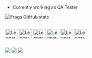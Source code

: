 - Currently working as QA Tester


![Fraga GitHub stats](https://github-readme-stats.vercel.app/api?username=leoteodoro&show_icons=true&theme=tokyonight&count_private=true)

<div style="display: inline_block"><br>
  <img align="center" alt="Leonardo-Cplusplus" height="30" width="40" src="https://cdn.jsdelivr.net/gh/devicons/devicon/icons/cplusplus/cplusplus-original.svg"
  <img align="center" alt="Leonardo-Java" height="30" width="40" src="https://cdn.jsdelivr.net/gh/devicons/devicon/icons/java/java-original.svg">
  <img align="center" alt="Leonardo-Java" height="30" width="40" src="https://cdn.jsdelivr.net/gh/devicons/devicon/icons/java/java-original-wordmark.svg">
  <img align="center" alt="Leonardo-Android" height="30" width="40" src="https://cdn.jsdelivr.net/gh/devicons/devicon/icons/androidstudio/androidstudio-original.svg">
  <img align="center" alt="Leonardo-Python" height="30" width="40" src="https://cdn.jsdelivr.net/gh/devicons/devicon/icons/python/python-original-wordmark.svg">
   <img align="center" alt="Leonardo-Cucumber" height="30" width="40" src="https://cdn.jsdelivr.net/gh/devicons/devicon/icons/cucumber/cucumber-plain.svg">
   <img align="center" alt="Leonardo-Cucumber" height="30" width="40" src="https://cdn.jsdelivr.net/gh/devicons/devicon/icons/cucumber/cucumber-plain.svg">
</div>
  
  ##
  
  <div>
  <a href="https://www.instagram.com/leoteodoro.o/" target="_blank"><img src="https://img.shields.io/badge/-Instagram-%23E4405F?style=for-the-badge&logo=instagram&logoColor=white" target="_blank"></a>
  <a href="https://www.linkedin.com/in/leonardo-teodoro-b9361921a/" target="_blank"><img src="https://img.shields.io/badge/-LinkedIn-%230077B5?style=for-the-badge&logo=linkedin&logoColor=white" target="_blank"></a> 
    <a href="https://twitter.com/leoteodorocrf" target="_blank"><img src="https://img.shields.io/badge/Twitter-1DA1F2?style=for-the-badge&logo=twitter&logoColor=white" target="_blank"></a>
